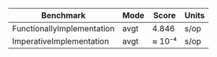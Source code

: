 | Benchmark                  | Mode | Score  | Units |
|----------------------------|------|--------|-------|
| FunctionallyImplementation | avgt | 4.846  | s/op  |
| ImperativeImplementation   | avgt | ≈ 10⁻⁴ | s/op  |